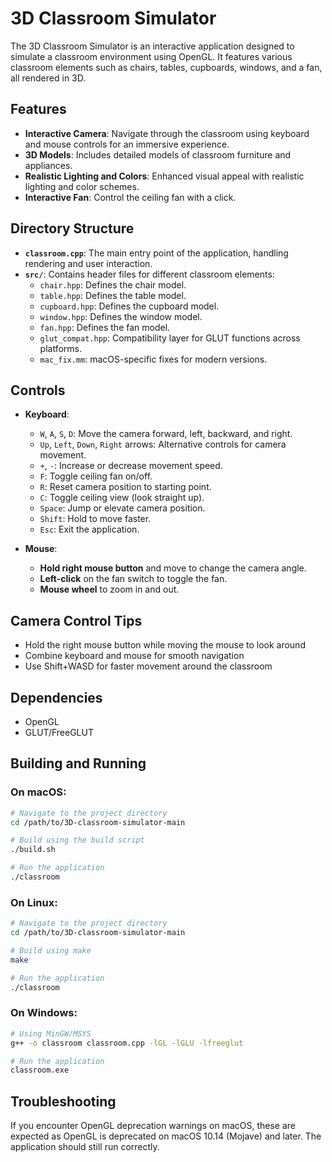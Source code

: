 # 3D Classroom Simulator

The 3D Classroom Simulator is an interactive application designed to simulate a classroom environment using OpenGL. It features various classroom elements such as chairs, tables, cupboards, windows, and a fan, all rendered in 3D.

## Features

- **Interactive Camera**: Navigate through the classroom using keyboard and mouse controls for an immersive experience.
- **3D Models**: Includes detailed models of classroom furniture and appliances.
- **Realistic Lighting and Colors**: Enhanced visual appeal with realistic lighting and color schemes.
- **Interactive Fan**: Control the ceiling fan with a click.

## Directory Structure

- **`classroom.cpp`**: The main entry point of the application, handling rendering and user interaction.
- **`src/`**: Contains header files for different classroom elements:
  - `chair.hpp`: Defines the chair model.
  - `table.hpp`: Defines the table model.
  - `cupboard.hpp`: Defines the cupboard model.
  - `window.hpp`: Defines the window model.
  - `fan.hpp`: Defines the fan model.
  - `glut_compat.hpp`: Compatibility layer for GLUT functions across platforms.
  - `mac_fix.mm`: macOS-specific fixes for modern versions.

## Controls

- **Keyboard**:

  - `W`, `A`, `S`, `D`: Move the camera forward, left, backward, and right.
  - `Up`, `Left`, `Down`, `Right` arrows: Alternative controls for camera movement.
  - `+`, `-`: Increase or decrease movement speed.
  - `F`: Toggle ceiling fan on/off.
  - `R`: Reset camera position to starting point.
  - `C`: Toggle ceiling view (look straight up).
  - `Space`: Jump or elevate camera position.
  - `Shift`: Hold to move faster.
  - `Esc`: Exit the application.

- **Mouse**:
  - **Hold right mouse button** and move to change the camera angle.
  - **Left-click** on the fan switch to toggle the fan.
  - **Mouse wheel** to zoom in and out.

## Camera Control Tips

- Hold the right mouse button while moving the mouse to look around
- Combine keyboard and mouse for smooth navigation
- Use Shift+WASD for faster movement around the classroom

## Dependencies

- OpenGL
- GLUT/FreeGLUT

## Building and Running

### On macOS:

```bash
# Navigate to the project directory
cd /path/to/3D-classroom-simulator-main

# Build using the build script
./build.sh

# Run the application
./classroom
```

### On Linux:

```bash
# Navigate to the project directory
cd /path/to/3D-classroom-simulator-main

# Build using make
make

# Run the application
./classroom
```

### On Windows:

```bash
# Using MinGW/MSYS
g++ -o classroom classroom.cpp -lGL -lGLU -lfreeglut

# Run the application
classroom.exe
```

## Troubleshooting

If you encounter OpenGL deprecation warnings on macOS, these are expected as OpenGL is deprecated on macOS 10.14 (Mojave) and later. The application should still run correctly.
